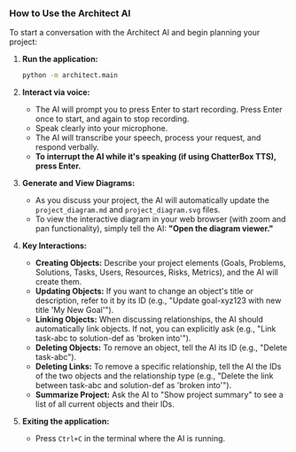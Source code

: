 ### How to Use the Architect AI

To start a conversation with the Architect AI and begin planning your project:

1.  **Run the application:**
    ```bash
    python -m architect.main
    ```

2.  **Interact via voice:**
    *   The AI will prompt you to press Enter to start recording. Press Enter once to start, and again to stop recording.
    *   Speak clearly into your microphone.
    *   The AI will transcribe your speech, process your request, and respond verbally.
    *   **To interrupt the AI while it's speaking (if using ChatterBox TTS), press Enter.**

3.  **Generate and View Diagrams:**
    *   As you discuss your project, the AI will automatically update the `project_diagram.md` and `project_diagram.svg` files.
    *   To view the interactive diagram in your web browser (with zoom and pan functionality), simply tell the AI: **"Open the diagram viewer."**

4.  **Key Interactions:**
    *   **Creating Objects:** Describe your project elements (Goals, Problems, Solutions, Tasks, Users, Resources, Risks, Metrics), and the AI will create them.
    *   **Updating Objects:** If you want to change an object's title or description, refer to it by its ID (e.g., "Update goal-xyz123 with new title 'My New Goal'").
    *   **Linking Objects:** When discussing relationships, the AI should automatically link objects. If not, you can explicitly ask (e.g., "Link task-abc to solution-def as 'broken into'").
    *   **Deleting Objects:** To remove an object, tell the AI its ID (e.g., "Delete task-abc").
    *   **Deleting Links:** To remove a specific relationship, tell the AI the IDs of the two objects and the relationship type (e.g., "Delete the link between task-abc and solution-def as 'broken into'").
    *   **Summarize Project:** Ask the AI to "Show project summary" to see a list of all current objects and their IDs.

5.  **Exiting the application:**
    *   Press `Ctrl+C` in the terminal where the AI is running.